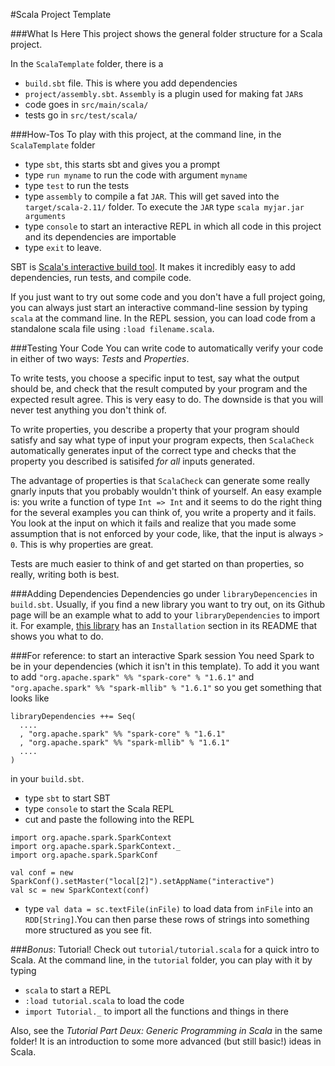 #Scala Project Template

###What Is Here
This project shows the general folder structure for a Scala project.

In the `ScalaTemplate` folder, there is a 
* `build.sbt` file. This is where you add dependencies
* `project/assembly.sbt`. `Assembly` is a plugin used for making fat `JAR`s
* code goes in `src/main/scala/`
* tests go in `src/test/scala/`

###How-Tos
To play with this project, at the command line, in the `ScalaTemplate` folder
* type `sbt`, this starts sbt and gives you a prompt
* type `run myname` to run the code with argument `myname`
* type `test` to run the tests
* type `assembly` to compile a fat `JAR`. 
  This will get saved into the `target/scala-2.11/` folder.
  To execute the `JAR` type `scala myjar.jar arguments`
* type `console` to start an interactive REPL in which all code in this project and its dependencies are importable
* type `exit` to leave.

SBT is [Scala's interactive build tool](http://www.scala-sbt.org/0.13/docs/index.html). 
It makes it incredibly easy to add dependencies, run tests, and compile code.

If you just want to try out some code and you don't have a full project going, you can always just start an interactive command-line session by typing `scala` at the command line.
In the REPL session, you can load code from a standalone scala file using `:load filename.scala`.

###Testing Your Code
You can write code to automatically verify your code in either of two ways: _Tests_ and _Properties_. 

To write tests, you choose a specific input to test, say what the output should be, and check that the result computed by your program and the expected result agree. This is very easy to do. The downside is that you will never test anything you don't think of. 

To write properties, you describe a property that your program should satisfy and say what type of input your program expects, then `ScalaCheck` automatically generates input of the correct type and checks that the property you described is satisifed _for all_ inputs generated. 

The advantage of properties is that `ScalaCheck` can generate some really gnarly inputs that you probably wouldn't think of yourself. An easy example is: you write a function of type `Int => Int` and it seems to do the right thing for the several examples you can think of, you write a property and it fails. You look at the input on which it fails and realize that you made some assumption that is not enforced by your code, like, that the input is always `> 0`. This is why properties are great.

Tests are much easier to think of and get started on than properties, so really, writing both is best.

###Adding Dependencies
Dependencies go under `libraryDepencencies` in `build.sbt`. Usually, if you find a new library you want to try out, on its Github page will be an example what to add to your `libraryDependencies` to import it. For example, [this library](https://github.com/jcazevedo/moultingyaml) has an `Installation` section in its README that shows you what to do.

###For reference: to start an interactive Spark session
You need Spark to be in your dependencies (which it isn't in this template). To add it you want to add 
`"org.apache.spark" %% "spark-core" % "1.6.1"` and `"org.apache.spark" %% "spark-mllib" % "1.6.1"` so you get something that looks like

```
libraryDependencies ++= Seq(
  ....
  , "org.apache.spark" %% "spark-core" % "1.6.1" 
  , "org.apache.spark" %% "spark-mllib" % "1.6.1" 
  ....
)
```

in your `build.sbt`.

* type `sbt` to start SBT
* type `console` to start the Scala REPL
* cut and paste the following into the REPL

```
import org.apache.spark.SparkContext
import org.apache.spark.SparkContext._
import org.apache.spark.SparkConf

val conf = new SparkConf().setMaster("local[2]").setAppName("interactive")
val sc = new SparkContext(conf)
```

* type `val data = sc.textFile(inFile)` to load data from `inFile` into an `RDD[String]`.You can then parse these rows of strings into something more structured as you see fit.

###*Bonus*: Tutorial!
Check out `tutorial/tutorial.scala` for a quick intro to Scala.
At the command line, in the `tutorial` folder, you can play with it by typing
* `scala` to start a REPL
* `:load tutorial.scala` to load the code
* `import Tutorial._` to import all the functions and things in there

Also, see the _Tutorial Part Deux: Generic Programming in Scala_ in the same folder!
It is an introduction to some more advanced (but still basic!) ideas in Scala.